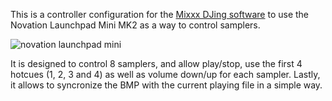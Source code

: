 This is a controller configuration for the [Mixxx DJing software](https://mixxx.org/) to use the Novation Launchpad Mini MK2 as a way to control samplers.

![novation launchpad mini](https://github.com/user-attachments/assets/4872dd81-b05d-41c1-81dd-ee2721299efa)

It is designed to control 8 samplers, and allow play/stop, use the first 4 hotcues (1, 2, 3 and 4) as well as volume down/up for each sampler. Lastly, it allows to syncronize the BMP with the current playing file in a simple way.
